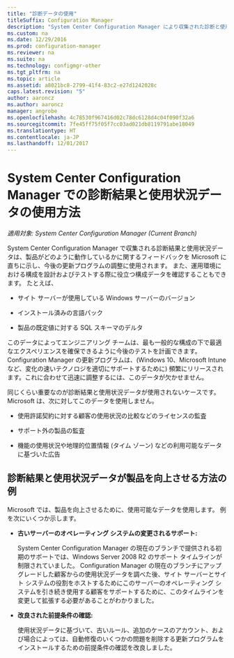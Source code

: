 ```yaml
---
title: "診断データの使用"
titleSuffix: Configuration Manager
description: "System Center Configuration Manager により収集された診断と使用状況データを Microsoft が使用する方法について説明します。"
ms.custom: na
ms.date: 12/29/2016
ms.prod: configuration-manager
ms.reviewer: na
ms.suite: na
ms.technology: configmgr-other
ms.tgt_pltfrm: na
ms.topic: article
ms.assetid: a8021bc8-2799-41f4-83c2-e27d1242028c
caps.latest.revision: "5"
author: aaroncz
ms.author: aaroncz
manager: angrobe
ms.openlocfilehash: 4c78530f967416d02c78dc6128d4c04f090f32a6
ms.sourcegitcommit: 7fe45ff75f05f7cc03ad021db8119791abe18049
ms.translationtype: HT
ms.contentlocale: ja-JP
ms.lasthandoff: 12/01/2017
---
```

# <a name="how-diagnostics-and-usage-data-is-used-for-system-center-configuration-manager"></a>System Center Configuration Manager での診断結果と使用状況データの使用方法

*適用対象: System Center Configuration Manager (Current Branch)*

System Center Configuration Manager で収集される診断結果と使用状況データは、製品がどのように動作しているかに関するフィードバックを Microsoft に直ちに示し、今後の更新プログラムの調整に使用されます。 また、運用環境における構成を設計およびテストする際に役立つ構成データを確認することもできます。 たとえば、  

-   サイト サーバーが使用している Windows サーバーのバージョン  

-   インストール済みの言語パック  

-   製品の既定値に対する SQL スキーマのデルタ  

このデータによってエンジニアリング チームは、最も一般的な構成の下で最適なエクスペリエンスを確保できるように今後のテストを計画できます。 Configuration Manager の更新プログラムは、(Windows 10、Microsoft Intune など、変化の速いテクノロジを適切にサポートするために) 頻繁にリリースされます。これに合わせて迅速に調整するには、このデータが欠かせません。  

同じくらい重要なのが診断結果と使用状況データが使用されないケースです。 Microsoft は、次に対してこのデータを使用しません。  

-   使用許諾契約に対する顧客の使用状況の比較などのライセンスの監査  

-   サポート外の製品の監査  

-   機能の使用状況や地理的位置情報 (タイム ゾーン) などの利用可能なデータに基づいた広告  

##  <a name="bkmk_improve"></a> 診断結果と使用状況データが製品を向上させる方法の例  
Microsoft では、製品を向上させるために、使用可能なデータを使用します。 例を次にいくつか示します。  

-   **古いサーバーのオペレーティング システムの変更されるサポート:**  

     System Center Configuration Manager の現在のブランチで提供される初期のサポートでは、Windows Server 2008 R2 のサポート タイムラインが制限されていました。 Configuration Manager の現在のブランチにアップグレードした顧客からの使用状況データを調べた後、サイト サーバーとサイト システムの役割をホストするためにこのサーバーのオペレーティング システムを引き続き使用する顧客をサポートするために、このタイムラインを変更して拡張する必要があることがわかりました。  

-   **改良された前提条件の確認:**  

     使用状況データに基づいて、古いルール、追加のケースのアカウント、および場合によっては、自動修復のいくつかの問題を削除する更新プログラムをインストールするための前提条件の確認を改良しました。  
